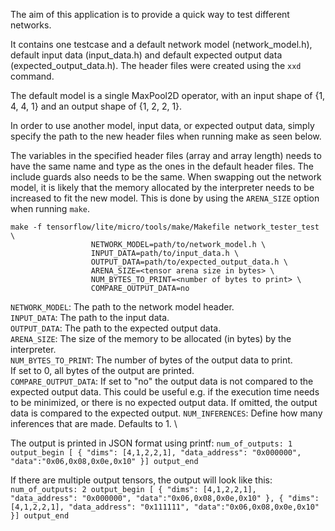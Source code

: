 The aim of this application is to provide a quick way to test different
networks.

It contains one testcase and a default network model (network_model.h), default
input data (input_data.h) and default expected output data
(expected_output_data.h). The header files were created using the `xxd` command.

The default model is a single MaxPool2D operator, with an input shape of {1, 4,
4, 1} and an output shape of {1, 2, 2, 1}.

In order to use another model, input data, or expected output data, simply
specify the path to the new header files when running make as seen below.

The variables in the specified header files (array and array length) needs to
have the same name and type as the ones in the default header files. The include
guards also needs to be the same. When swapping out the network model, it is
likely that the memory allocated by the interpreter needs to be increased to fit
the new model. This is done by using the `ARENA_SIZE` option when running
`make`.

```
make -f tensorflow/lite/micro/tools/make/Makefile network_tester_test \
                  NETWORK_MODEL=path/to/network_model.h \
                  INPUT_DATA=path/to/input_data.h \
                  OUTPUT_DATA=path/to/expected_output_data.h \
                  ARENA_SIZE=<tensor arena size in bytes> \
                  NUM_BYTES_TO_PRINT=<number of bytes to print> \
                  COMPARE_OUTPUT_DATA=no
```

`NETWORK_MODEL`: The path to the network model header. \
`INPUT_DATA`: The path to the input data. \
`OUTPUT_DATA`: The path to the expected output data. \
`ARENA_SIZE`: The size of the memory to be allocated (in bytes) by the
interpreter. \
`NUM_BYTES_TO_PRINT`: The number of bytes of the output data to print. \
If set to 0, all bytes of the output are printed. \
`COMPARE_OUTPUT_DATA`: If set to "no" the output data is not compared to the
expected output data. This could be useful e.g. if the execution time needs to
be minimized, or there is no expected output data. If omitted, the output data
is compared to the expected output. `NUM_INFERENCES`: Define how many inferences
that are made. Defaults to 1. \

The output is printed in JSON format using printf: `num_of_outputs: 1
output_begin [ { "dims": [4,1,2,2,1], "data_address": "0x000000",
"data":"0x06,0x08,0x0e,0x10" }] output_end`

If there are multiple output tensors, the output will look like this:
`num_of_outputs: 2 output_begin [ { "dims": [4,1,2,2,1], "data_address":
"0x000000", "data":"0x06,0x08,0x0e,0x10" }, { "dims": [4,1,2,2,1],
"data_address": "0x111111", "data":"0x06,0x08,0x0e,0x10" }] output_end`
